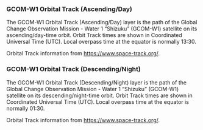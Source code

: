 ### GCOM-W1 Orbital Track (Ascending/Day)
The GCOM-W1 Orbital Track (Ascending/Day) layer is the path of the Global Change Observation Mission - Water 1 “Shizuku” (GCOM-W1) satellite on its ascending/day-time orbit. Orbit Track times are shown in Coordinated Universal Time (UTC). Local overpass time at the equator is normally 13:30.

Orbital Track information from <https://www.space-track.org/>.

### GCOM-W1 Orbital Track (Descending/Night)
The GCOM-W1 Orbital Track (Descending/Night) layer is the path of the Global Change Observation Mission - Water 1 “Shizuku” (GCOM-W1) satellite on its descending/night-time orbit. Orbit Track times are shown in Coordinated Universal Time (UTC). Local overpass time at the equator is normally 01:30.

Orbital Track information from <https://www.space-track.org/>.
